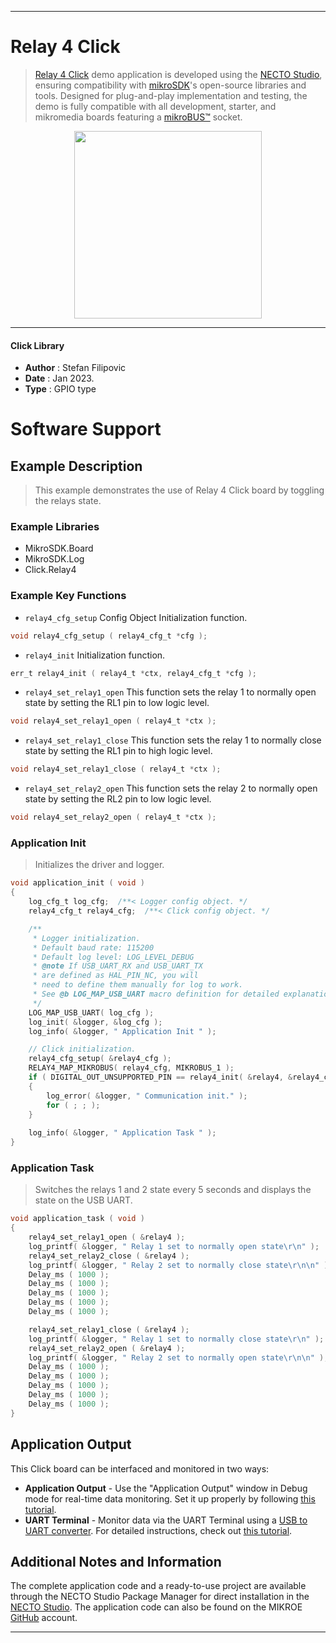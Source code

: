 
---
# Relay 4 Click

> [Relay 4 Click](https://www.mikroe.com/?pid_product=MIKROE-5539) demo application is developed using
the [NECTO Studio](https://www.mikroe.com/necto), ensuring compatibility with [mikroSDK](https://www.mikroe.com/mikrosdk)'s
open-source libraries and tools. Designed for plug-and-play implementation and testing, the demo is fully compatible with
all development, starter, and mikromedia boards featuring a [mikroBUS&trade;](https://www.mikroe.com/mikrobus) socket.

<p align="center">
  <img src="https://www.mikroe.com/?pid_product=MIKROE-5539&image=1" height=300px>
</p>

---

#### Click Library

- **Author**        : Stefan Filipovic
- **Date**          : Jan 2023.
- **Type**          : GPIO type

# Software Support

## Example Description

> This example demonstrates the use of Relay 4 Click board by toggling the relays state.

### Example Libraries

- MikroSDK.Board
- MikroSDK.Log
- Click.Relay4

### Example Key Functions

- `relay4_cfg_setup` Config Object Initialization function.
```c
void relay4_cfg_setup ( relay4_cfg_t *cfg );
```

- `relay4_init` Initialization function.
```c
err_t relay4_init ( relay4_t *ctx, relay4_cfg_t *cfg );
```

- `relay4_set_relay1_open` This function sets the relay 1 to normally open state by setting the RL1 pin to low logic level.
```c
void relay4_set_relay1_open ( relay4_t *ctx );
```

- `relay4_set_relay1_close` This function sets the relay 1 to normally close state by setting the RL1 pin to high logic level.
```c
void relay4_set_relay1_close ( relay4_t *ctx );
```

- `relay4_set_relay2_open` This function sets the relay 2 to normally open state by setting the RL2 pin to low logic level.
```c
void relay4_set_relay2_open ( relay4_t *ctx );
```

### Application Init

> Initializes the driver and logger.

```c
void application_init ( void )
{
    log_cfg_t log_cfg;  /**< Logger config object. */
    relay4_cfg_t relay4_cfg;  /**< Click config object. */

    /** 
     * Logger initialization.
     * Default baud rate: 115200
     * Default log level: LOG_LEVEL_DEBUG
     * @note If USB_UART_RX and USB_UART_TX 
     * are defined as HAL_PIN_NC, you will 
     * need to define them manually for log to work. 
     * See @b LOG_MAP_USB_UART macro definition for detailed explanation.
     */
    LOG_MAP_USB_UART( log_cfg );
    log_init( &logger, &log_cfg );
    log_info( &logger, " Application Init " );

    // Click initialization.
    relay4_cfg_setup( &relay4_cfg );
    RELAY4_MAP_MIKROBUS( relay4_cfg, MIKROBUS_1 );
    if ( DIGITAL_OUT_UNSUPPORTED_PIN == relay4_init( &relay4, &relay4_cfg ) ) 
    {
        log_error( &logger, " Communication init." );
        for ( ; ; );
    }
    
    log_info( &logger, " Application Task " );
}
```

### Application Task

> Switches the relays 1 and 2 state every 5 seconds and displays the state on the USB UART.

```c
void application_task ( void )
{
    relay4_set_relay1_open ( &relay4 );
    log_printf( &logger, " Relay 1 set to normally open state\r\n" );
    relay4_set_relay2_close ( &relay4 );
    log_printf( &logger, " Relay 2 set to normally close state\r\n\n" );
    Delay_ms ( 1000 );
    Delay_ms ( 1000 );
    Delay_ms ( 1000 );
    Delay_ms ( 1000 );
    Delay_ms ( 1000 );

    relay4_set_relay1_close ( &relay4 );
    log_printf( &logger, " Relay 1 set to normally close state\r\n" );
    relay4_set_relay2_open ( &relay4 );
    log_printf( &logger, " Relay 2 set to normally open state\r\n\n" );
    Delay_ms ( 1000 );
    Delay_ms ( 1000 );
    Delay_ms ( 1000 );
    Delay_ms ( 1000 );
    Delay_ms ( 1000 );
}
```

## Application Output

This Click board can be interfaced and monitored in two ways:
- **Application Output** - Use the "Application Output" window in Debug mode for real-time data monitoring.
Set it up properly by following [this tutorial](https://www.youtube.com/watch?v=ta5yyk1Woy4).
- **UART Terminal** - Monitor data via the UART Terminal using
a [USB to UART converter](https://www.mikroe.com/click/interface/usb?interface*=uart,uart). For detailed instructions,
check out [this tutorial](https://help.mikroe.com/necto/v2/Getting%20Started/Tools/UARTTerminalTool).

## Additional Notes and Information

The complete application code and a ready-to-use project are available through the NECTO Studio Package Manager for 
direct installation in the [NECTO Studio](https://www.mikroe.com/necto). The application code can also be found on
the MIKROE [GitHub](https://github.com/MikroElektronika/mikrosdk_click_v2) account.

---
